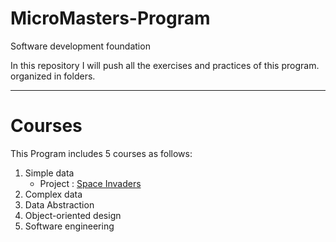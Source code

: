 # MicroMasters-Program
Software development foundation

In this repository I will push all the exercises and practices of this program. organized in folders. 

-------------------------------------------------------------------------------------------
# Courses
This Program includes 5 courses as follows:
1. Simple data
   - Project :    [Space Invaders](https://github.com/noor188/Space-Invaders)
3. Complex data
4. Data Abstraction
5. Object-oriented design
6. Software engineering

